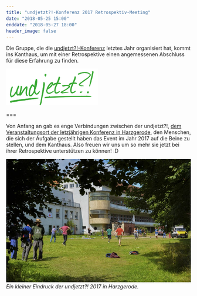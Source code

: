```yaml
---
title: "undjetzt?!-Konferenz 2017 Retrospektiv-Meeting"
date: "2018-05-25 15:00"
enddate: "2018-05-27 18:00"
header_image: false
---
```


Die Gruppe, die die [undjetzt?!-Konferenz](http://www.undjetzt-konferenz.de/) letztes Jahr organisiert hat, kommt ins Kanthaus, um mit einer Retrospektive einen angemessenen Abschluss für diese Erfahrung zu finden.

![](undjetztlogo.png)

===

Von Anfang an gab es enge Verbindungen zwischen der undjetzt?!, [dem Veranstaltungsort der letzjährigen Konferenz in Harzgerode](https://www.gemeinschaftsstifter.info/), den Menschen, die sich der Aufgabe gestellt haben das Event im Jahr 2017 auf die Beine zu stellen, und dem Kanthaus. Also freuen wir uns um so mehr sie jetzt bei ihrer Retrospektive unterstützen zu können! :D

![](undjetzt17hz.jpg)
_Ein kleiner Eindruck der undjetzt?! 2017 in Harzgerode._
